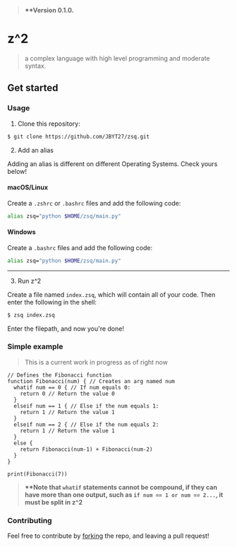 > **\*\*Version 0.1.0.**

# z^2
> a complex language with high level programming and moderate syntax. 

## Get started
### Usage
1. Clone this repository: 
```zsh
$ git clone https://github.com/JBYT27/zsq.git
```
2. Add an alias

Adding an alias is different on different Operating Systems. Check yours below!

#### macOS/Linux
Create a `.zshrc` or `.bashrc` files and add the following code:
```zsh
alias zsq="python $HOME/zsq/main.py"
```

#### Windows
Create a `.bashrc` files and add the following code:
```zsh
alias zsq="python $HOME/zsq/main.py"
```

---


3. Run z^2

Create a file named `index.zsq`, which will contain all of your code. Then enter the following in the shell:
```zsh
$ zsq index.zsq
```
Enter the filepath, and now you're done!

### Simple example
> This is a current work in progress as of right now

```
// Defines the Fibonacci function
function Fibonacci(num) { // Creates an arg named num
  whatif num == 0 { // If num equals 0:
    return 0 // Return the value 0
  }
  elseif num == 1 { // Else if the num equals 1:
    return 1 // Return the value 1
  } 
  elseif num == 2 { // Else if the num equals 2:
    return 1 // Return the value 1
  }
  else {
    return Fibonacci(num-1) + Fibonacci(num-2)
  }
}

print(Fibonacci(7))
```

> **\*\*Note that `whatif` statements cannot be compound, if they can have more than one output, such as `if num == 1 or num == 2...`, it must be split in z^2** 

### Contributing
Feel free to contribute by [forking](https://github.com/JBYT27/zsq/network/members) the repo, and leaving a pull request!
